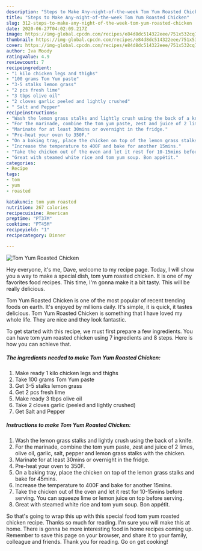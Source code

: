 ```yaml
---
description: "Steps to Make Any-night-of-the-week Tom Yum Roasted Chicken"
title: "Steps to Make Any-night-of-the-week Tom Yum Roasted Chicken"
slug: 312-steps-to-make-any-night-of-the-week-tom-yum-roasted-chicken
date: 2020-06-27T04:02:09.217Z
image: https://img-global.cpcdn.com/recipes/e84d8dc514322eee/751x532cq70/tom-yum-roasted-chicken-recipe-main-photo.jpg
thumbnail: https://img-global.cpcdn.com/recipes/e84d8dc514322eee/751x532cq70/tom-yum-roasted-chicken-recipe-main-photo.jpg
cover: https://img-global.cpcdn.com/recipes/e84d8dc514322eee/751x532cq70/tom-yum-roasted-chicken-recipe-main-photo.jpg
author: Iva Moody
ratingvalue: 4.9
reviewcount: 7
recipeingredient:
- "1 kilo chicken legs and thighs"
- "100 grams Tom Yum paste"
- "3-5 stalks lemon grass"
- "2 pcs fresh lime"
- "3 tbps olive oil"
- "2 cloves garlic peeled and lightly crushed"
- " Salt and Pepper"
recipeinstructions:
- "Wash the lemon grass stalks and lightly crush using the back of a knife."
- "For the marinade, combine the tom yum paste, zest and juice of 2 limes, olive oil, garlic, salt, pepper and lemon grass stalks with the chicken."
- "Marinate for at least 30mins or overnight in the fridge."
- "Pre-heat your oven to 350F."
- "On a baking tray, place the chicken on top of the lemon grass stalks and bake for 45mins."
- "Increase the temperature to 400F and bake for another 15mins."
- "Take the chicken out of the oven and let it rest for 10-15mins before serving. You can squeeze lime or lemon juice on top before serving."
- "Great with steamed white rice and tom yum soup. Bon appétit."
categories:
- Recipe
tags:
- tom
- yum
- roasted

katakunci: tom yum roasted 
nutrition: 267 calories
recipecuisine: American
preptime: "PT37M"
cooktime: "PT45M"
recipeyield: "1"
recipecategory: Dinner

---
```



![Tom Yum Roasted Chicken](https://img-global.cpcdn.com/recipes/e84d8dc514322eee/751x532cq70/tom-yum-roasted-chicken-recipe-main-photo.jpg)

Hey everyone, it's me, Dave, welcome to my recipe page. Today, I will show you a way to make a special dish, tom yum roasted chicken. It is one of my favorites food recipes. This time, I'm gonna make it a bit tasty. This will be really delicious.



Tom Yum Roasted Chicken is one of the most popular of recent trending foods on earth. It's enjoyed by millions daily. It's simple, it is quick, it tastes delicious. Tom Yum Roasted Chicken is something that I have loved my whole life. They are nice and they look fantastic.


To get started with this recipe, we must first prepare a few ingredients. You can have tom yum roasted chicken using 7 ingredients and 8 steps. Here is how you can achieve that.

<!--inarticleads1-->

##### The ingredients needed to make Tom Yum Roasted Chicken:

1. Make ready 1 kilo chicken legs and thighs
1. Take 100 grams Tom Yum paste
1. Get 3-5 stalks lemon grass
1. Get 2 pcs fresh lime
1. Make ready 3 tbps olive oil
1. Take 2 cloves garlic (peeled and lightly crushed)
1. Get  Salt and Pepper




<!--inarticleads2-->

##### Instructions to make Tom Yum Roasted Chicken:

1. Wash the lemon grass stalks and lightly crush using the back of a knife.
1. For the marinade, combine the tom yum paste, zest and juice of 2 limes, olive oil, garlic, salt, pepper and lemon grass stalks with the chicken.
1. Marinate for at least 30mins or overnight in the fridge.
1. Pre-heat your oven to 350F.
1. On a baking tray, place the chicken on top of the lemon grass stalks and bake for 45mins.
1. Increase the temperature to 400F and bake for another 15mins.
1. Take the chicken out of the oven and let it rest for 10-15mins before serving. You can squeeze lime or lemon juice on top before serving.
1. Great with steamed white rice and tom yum soup. Bon appétit.




So that's going to wrap this up with this special food tom yum roasted chicken recipe. Thanks so much for reading. I'm sure you will make this at home. There is gonna be more interesting food in home recipes coming up. Remember to save this page on your browser, and share it to your family, colleague and friends. Thank you for reading. Go on get cooking!
